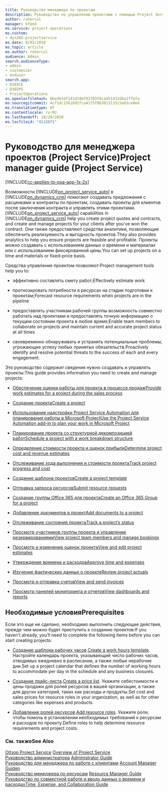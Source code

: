 ```yaml
---
title: Руководство менеджера по проектам
description: Руководство по управлению проектами с помощью Project Service
author: ruhercul
manager: kfend
ms.service: project-operations
ms.custom:
- dyn365-projectservice
ms.date: 8/03/2018
ms.topic: article
ms.author: ruhercul
audience: Admin
search.audienceType:
- admin
- customizer
- enduser
search.app:
- D365CE
- D365PS
- ProjectOperations
ms.openlocfilehash: 6bed91df141d19bf93703f6cad51432d6a1ffefa
ms.sourcegitcommit: 4cf1dc1561b92fca4175f0b3813133c5e63ce8e6
ms.translationtype: HT
ms.contentlocale: ru-RU
ms.lasthandoff: 10/28/2020
ms.locfileid: "4132071"
---
```

# <a name="project-manager-guide-project-service"></a><span data-ttu-id="922a7-103">Руководство для менеджера проектов (Project Service)</span><span class="sxs-lookup"><span data-stu-id="922a7-103">Project manager guide (Project Service)</span></span>

[!INCLUDE[cc-applies-to-psa-app-1x-2x](../includes/cc-applies-to-psa-app-1x-2x.md)]

<span data-ttu-id="922a7-104">Возможности [!INCLUDE[pn_project_service_auto](../includes/pn-project-service-auto.md)] в [!INCLUDE[pn_dynamics_crm](../includes/pn-dynamics-crm.md)] помогают создавать предложения с расценками и контракты по проектам, создавать проекты для клиентов после заключения контракта и управлять этими проектами.</span><span class="sxs-lookup"><span data-stu-id="922a7-104">[!INCLUDE[pn_project_service_auto](../includes/pn-project-service-auto.md)] capabilities in [!INCLUDE[pn_dynamics_crm](../includes/pn-dynamics-crm.md)] help you create project quotes and contracts, and create and manage projects for your clients after you’ve won the contract.</span></span> <span data-ttu-id="922a7-105">Они также предоставляют средства аналитики, позволяющие обеспечить реализуемость и выгодность проектов.</span><span class="sxs-lookup"><span data-stu-id="922a7-105">They also provides analytics to help you ensure projects are feasible and profitable.</span></span> <span data-ttu-id="922a7-106">Проекты можно создавать с использованием данных о времени и материалах или с использованием фиксированной цены.</span><span class="sxs-lookup"><span data-stu-id="922a7-106">You can set up projects on a time and materials or fixed-price basis.</span></span>  
  
 <span data-ttu-id="922a7-107">Средства управления проектом позволяют:</span><span class="sxs-lookup"><span data-stu-id="922a7-107">Project management tools help you to:</span></span>  
  
-   <span data-ttu-id="922a7-108">эффективно составлять смету работ;</span><span class="sxs-lookup"><span data-stu-id="922a7-108">Effectively estimate work</span></span>  
  
-   <span data-ttu-id="922a7-109">прогнозировать потребности в ресурсах на стадии подготовки к проектам;</span><span class="sxs-lookup"><span data-stu-id="922a7-109">Forecast resource requirements when projects are in the pipeline</span></span>  
  
-   <span data-ttu-id="922a7-110">предоставлять участникам рабочей группы возможность совместно работать над проектами и предоставлять точную информацию о текущем состоянии проекта в любое время;</span><span class="sxs-lookup"><span data-stu-id="922a7-110">Enable team members to collaborate on projects and maintain current and accurate project status at all times</span></span>  
  
-   <span data-ttu-id="922a7-111">своевременно обнаруживать и устранять потенциальные проблемы, угрожающие успеху любых принятых обязательств.</span><span class="sxs-lookup"><span data-stu-id="922a7-111">Proactively identify and resolve potential threats to the success of each and every engagement.</span></span>  
  
<span data-ttu-id="922a7-112">Это руководство содержит сведения нужно создавать и управлять проекты:</span><span class="sxs-lookup"><span data-stu-id="922a7-112">This guide provides information you need to create and manage projects:</span></span>  
  
-   [<span data-ttu-id="922a7-113">Обеспечение оценки работы для проекта в процессе продаж</span><span class="sxs-lookup"><span data-stu-id="922a7-113">Provide work estimates for a project during the sales process</span></span>](../psa/provide-estimates-project-during-sales-process.md)  
  
-   [<span data-ttu-id="922a7-114">Создание проекта</span><span class="sxs-lookup"><span data-stu-id="922a7-114">Create a project</span></span>](../psa/create-project.md)  
  
-   [<span data-ttu-id="922a7-115">Использование надстройки Project Service Automation для планирования работы в Microsoft Project</span><span class="sxs-lookup"><span data-stu-id="922a7-115">Use the Project Service Automation add-in to plan your work in Microsoft Project</span></span>](../psa/add-plan-work-microsoft-project.md)  
  
-   [<span data-ttu-id="922a7-116">Планирование проекта со структурной декомпозицией работ</span><span class="sxs-lookup"><span data-stu-id="922a7-116">Schedule a project with a work breakdown structure</span></span>](../psa/schedule-project-work-breakdown-structure.md)  
  
-   [<span data-ttu-id="922a7-117">Определение стоимости проекта и оценок прибыли</span><span class="sxs-lookup"><span data-stu-id="922a7-117">Determine project cost and revenue estimates</span></span>](../psa/determine-project-cost-revenue-estimates.md)  
  
-   [<span data-ttu-id="922a7-118">Отслеживание хода выполнения и стоимости проекта</span><span class="sxs-lookup"><span data-stu-id="922a7-118">Track project progress and cost</span></span>](../psa/track-project-progress-cost.md)  
  
-   [<span data-ttu-id="922a7-119">Создание шаблона проектов</span><span class="sxs-lookup"><span data-stu-id="922a7-119">Create a project template</span></span>](../psa/create-project-template.md)  
  
-   [<span data-ttu-id="922a7-120">Отправка запроса ресурсов</span><span class="sxs-lookup"><span data-stu-id="922a7-120">Submit resource requests</span></span>](../psa/submit-resource-requests.md)  
  
-   [<span data-ttu-id="922a7-121">Создание группы Office 365 для проекта</span><span class="sxs-lookup"><span data-stu-id="922a7-121">Create an Office 365 Group for a project</span></span>](../psa/create-office-365-group-project.md)  
  
-   [<span data-ttu-id="922a7-122">Добавление документов в проект</span><span class="sxs-lookup"><span data-stu-id="922a7-122">Add documents to a project</span></span>](../psa/add-documents-project.md)  
  
-   [<span data-ttu-id="922a7-123">Отслеживание состояния проекта</span><span class="sxs-lookup"><span data-stu-id="922a7-123">Track a project’s status</span></span>](../psa/track-project-status.md)  
  
-   [<span data-ttu-id="922a7-124">Просмотр участников группы проекта и управление резервированиями</span><span class="sxs-lookup"><span data-stu-id="922a7-124">View project team members and manage bookings</span></span>](../psa/view-project-team-members-manage-bookings.md)  
  
-   [<span data-ttu-id="922a7-125">Просмотр и изменение оценок проекта</span><span class="sxs-lookup"><span data-stu-id="922a7-125">View and edit project estimates</span></span>](../psa/view-edit-project-estimates.md)  
  
-   [<span data-ttu-id="922a7-126">Утверждение времени и расходов</span><span class="sxs-lookup"><span data-stu-id="922a7-126">Approve time and expenses</span></span>](../psa/approve-time-expenses.md)  
  
-   [<span data-ttu-id="922a7-127">Изучение фактических данных о проекте</span><span class="sxs-lookup"><span data-stu-id="922a7-127">Review project actuals</span></span>](../psa/review-project-actuals.md)  
  
-   [<span data-ttu-id="922a7-128">Просмотр и отправка счетов</span><span class="sxs-lookup"><span data-stu-id="922a7-128">View and send invoices</span></span>](../psa/view-send-invoices.md)  
  
-   [<span data-ttu-id="922a7-129">Просмотр панелей мониторинга и отчетов</span><span class="sxs-lookup"><span data-stu-id="922a7-129">View dashboards and reports</span></span>](../psa/view-dashboards-reports.md)  
  
## <a name="prerequisites"></a><span data-ttu-id="922a7-130">Необходимые условия</span><span class="sxs-lookup"><span data-stu-id="922a7-130">Prerequisites</span></span>  
 <span data-ttu-id="922a7-131">Если это еще не сделано, необходимо выполнить следующие действия, прежде чем можно будет приступить к созданию проектов:</span><span class="sxs-lookup"><span data-stu-id="922a7-131">If you haven't already, you’ll need to complete the following items before you can start creating projects:</span></span>  
  
-   <span data-ttu-id="922a7-132">[Создание шаблона рабочих часов](../psa/create-work-hours-template.md).</span><span class="sxs-lookup"><span data-stu-id="922a7-132">[Create a work hours template](../psa/create-work-hours-template.md).</span></span> <span data-ttu-id="922a7-133">Настройте календарь проекта, указывающий число рабочих часов, отводимых ежедневно в расписании, а также любые нерабочие дни.</span><span class="sxs-lookup"><span data-stu-id="922a7-133">Set up a project calendar that defines the number of working hours to accommodate per day in the schedule and any business closures.</span></span>  
  
-   <span data-ttu-id="922a7-134">[Создание прайс-листа](../psa/create-price-list.md).</span><span class="sxs-lookup"><span data-stu-id="922a7-134">[Create a price list](../psa/create-price-list.md).</span></span> <span data-ttu-id="922a7-135">Укажите себестоимости и цены продажи для ролей ресурсов в вашей организации, а также для других категорий, таких как расходы и продукты.</span><span class="sxs-lookup"><span data-stu-id="922a7-135">Set cost and sales prices for resource roles in your organization, as well as for other categories like expenses and products.</span></span>  
  
-   <span data-ttu-id="922a7-136">[Добавление ролей ресурсов](../psa/add-resource-roles.md).</span><span class="sxs-lookup"><span data-stu-id="922a7-136">[Add resource roles](../psa/add-resource-roles.md).</span></span> <span data-ttu-id="922a7-137">Укажите роли, чтобы помочь в установлении необходимых требований к ресурсам и расходов по проекту.</span><span class="sxs-lookup"><span data-stu-id="922a7-137">Define roles to help determine resource requirements and project costs.</span></span>  
  
### <a name="see-also"></a><span data-ttu-id="922a7-138">См. также</span><span class="sxs-lookup"><span data-stu-id="922a7-138">See Also</span></span>  
 <span data-ttu-id="922a7-139">[Обзор Project Service](../psa/overview.md) </span><span class="sxs-lookup"><span data-stu-id="922a7-139">[Overview of Project Service](../psa/overview.md) </span></span>  
 <span data-ttu-id="922a7-140">[Руководство администратора](../psa/admin-guide.md) </span><span class="sxs-lookup"><span data-stu-id="922a7-140">[Administrator Guide](../psa/admin-guide.md) </span></span>  
 <span data-ttu-id="922a7-141">[Руководство для менеджера по работе с клиентами](../psa/account-manager-guide.md) </span><span class="sxs-lookup"><span data-stu-id="922a7-141">[Account Manager Guiden](../psa/account-manager-guide.md) </span></span>  
 <span data-ttu-id="922a7-142">[Руководство менеджера по ресурсам](../psa/resource-manager-guide.md) </span><span class="sxs-lookup"><span data-stu-id="922a7-142">[Resource Manager Guide](../psa/resource-manager-guide.md) </span></span>  
 [<span data-ttu-id="922a7-143">Руководство по совместной работе и вводу данных о времени и расходах</span><span class="sxs-lookup"><span data-stu-id="922a7-143">Time, Expense, and Collaboration Guide</span></span>](../psa/time-expense-collaboration-guide.md)

